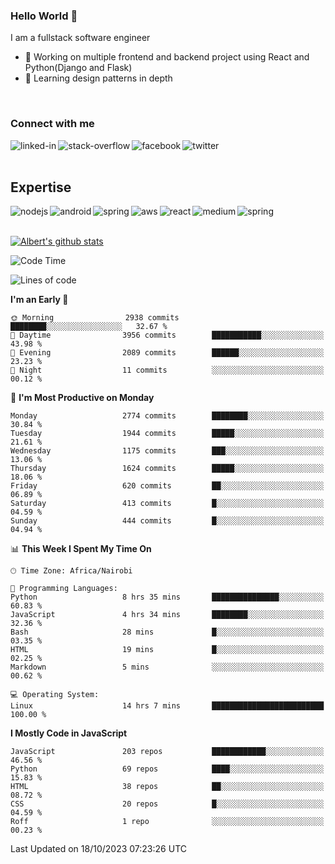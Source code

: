 

### Hello World 👋
I am a fullstack software engineer
- 🔭 Working on multiple frontend and backend project using React and Python(Django and Flask)
- 🌱 Learning design patterns in depth

<br>

### Connect with me

[<img align="left" alt="linked-in" src="https://img.shields.io/badge/linkedin-%230077B5.svg?&style=for-the-badge&logo=linkedin&logoColor=white" />](https://www.linkedin.com/in/albert-byrone/)

<!-- [<img align="left" alt="medium" src="https://img.shields.io/badge/medium-%2312100E.svg?&style=for-the-badge&logo=medium&logoColor=white" />](https://56faisal.medium.com/) -->

[<img align="left" alt="stack-overflow" src="https://img.shields.io/badge/stack%20overflow-FE7A16?logo=stack-overflow&logoColor=white&style=for-the-badge" />](https://stackoverflow.com/users/11916317/albert-byrone)

[<img align="left" alt="facebook" src="https://img.shields.io/badge/facebook-%231877F2.svg?&style=for-the-badge&logo=facebook&logoColor=white" />](https://web.facebook.com/albert.byrone.1/)

[<img align="left" alt="twitter" src="https://img.shields.io/badge/twitter-%231DA1F2.svg?&style=for-the-badge&logo=twitter&logoColor=white" />](https://twitter.com/byrone_albert)

<br>

<br>

## Expertise
<img align="left" alt="nodejs" src="https://img.shields.io/badge/python%20-%2343853D.svg?&style=for-the-badge&logo=node.js&logoColor=white" />
<img align="left" alt="android" src="https://img.shields.io/badge/Flask-3DDC84?logo=android&logoColor=white&style=for-the-badge" />
<img align="left" alt="spring" src="https://img.shields.io/badge/drf%20-%236DB33F.svg?&style=for-the-badge&logo=spring&logoColor=white" />
<img align="left" alt="aws" src="https://img.shields.io/badge/django%20AWS-%23232F3E?logo=amazon-aws&logoColor=white&style=for-the-badge" />
<img align="left" alt="react" src="https://img.shields.io/badge/react%20-%2320232a.svg?&style=for-the-badge&logo=react&logoColor=%2361DAFB" />
<img align="left" alt="medium" src="https://img.shields.io/badge/Angular-%23316192.svg?&style=for-the-badge&logo=postgresql&logoColor=white" />
<img align="left" alt="spring" src="https://img.shields.io/badge/Javascript%20-%236DB33F.svg?&style=for-the-badge&logo=spring&logoColor=white" />
<br>
<br>


[![Albert's github stats](https://github-readme-stats.vercel.app/api?username=Albert-Byrone&count_private=true&show_icons=true&theme=radical&hide_rank=false)](https://github.com/anuraghazra/github-readme-stats)

<!-- [![Top Langs](https://github-readme-stats.vercel.app/api/top-langs/?username=Albert-Byrone&layout=compact)](https://github.com/anuraghazra/github-readme-stats) -->

<!--
**Albert-Byrone/Albert-Byrone** is a ✨ _special_ ✨ repository because its `README.md` (this file) appears on your GitHub profile.

Here are some ideas to get you started:

- 🔭 I’m currently working on ...
- 🌱 I’m currently learning ...
- 👯 I’m looking to collaborate on ...
- 🤔 I’m looking for help with ...
- 💬 Ask me about ...
- 📫 How to reach me: ...
- 😄 Pronouns: ...
- ⚡ Fun fact: ...
-->


<!--START_SECTION:waka-->
![Code Time](http://img.shields.io/badge/Code%20Time-738%20hrs%2050%20mins-blue)

![Lines of code](https://img.shields.io/badge/From%20Hello%20World%20I%27ve%20Written-62.6%20million%20lines%20of%20code-blue)

**I'm an Early 🐤** 

```text
🌞 Morning                2938 commits        ████████░░░░░░░░░░░░░░░░░   32.67 % 
🌆 Daytime                3956 commits        ███████████░░░░░░░░░░░░░░   43.98 % 
🌃 Evening                2089 commits        ██████░░░░░░░░░░░░░░░░░░░   23.23 % 
🌙 Night                  11 commits          ░░░░░░░░░░░░░░░░░░░░░░░░░   00.12 % 
```
📅 **I'm Most Productive on Monday** 

```text
Monday                   2774 commits        ████████░░░░░░░░░░░░░░░░░   30.84 % 
Tuesday                  1944 commits        █████░░░░░░░░░░░░░░░░░░░░   21.61 % 
Wednesday                1175 commits        ███░░░░░░░░░░░░░░░░░░░░░░   13.06 % 
Thursday                 1624 commits        █████░░░░░░░░░░░░░░░░░░░░   18.06 % 
Friday                   620 commits         ██░░░░░░░░░░░░░░░░░░░░░░░   06.89 % 
Saturday                 413 commits         █░░░░░░░░░░░░░░░░░░░░░░░░   04.59 % 
Sunday                   444 commits         █░░░░░░░░░░░░░░░░░░░░░░░░   04.94 % 
```


📊 **This Week I Spent My Time On** 

```text
🕑︎ Time Zone: Africa/Nairobi

💬 Programming Languages: 
Python                   8 hrs 35 mins       ███████████████░░░░░░░░░░   60.83 % 
JavaScript               4 hrs 34 mins       ████████░░░░░░░░░░░░░░░░░   32.36 % 
Bash                     28 mins             █░░░░░░░░░░░░░░░░░░░░░░░░   03.35 % 
HTML                     19 mins             █░░░░░░░░░░░░░░░░░░░░░░░░   02.25 % 
Markdown                 5 mins              ░░░░░░░░░░░░░░░░░░░░░░░░░   00.62 % 

💻 Operating System: 
Linux                    14 hrs 7 mins       █████████████████████████   100.00 % 
```

**I Mostly Code in JavaScript** 

```text
JavaScript               203 repos           ████████████░░░░░░░░░░░░░   46.56 % 
Python                   69 repos            ████░░░░░░░░░░░░░░░░░░░░░   15.83 % 
HTML                     38 repos            ██░░░░░░░░░░░░░░░░░░░░░░░   08.72 % 
CSS                      20 repos            █░░░░░░░░░░░░░░░░░░░░░░░░   04.59 % 
Roff                     1 repo              ░░░░░░░░░░░░░░░░░░░░░░░░░   00.23 % 
```




 Last Updated on 18/10/2023 07:23:26 UTC
<!--END_SECTION:waka-->
